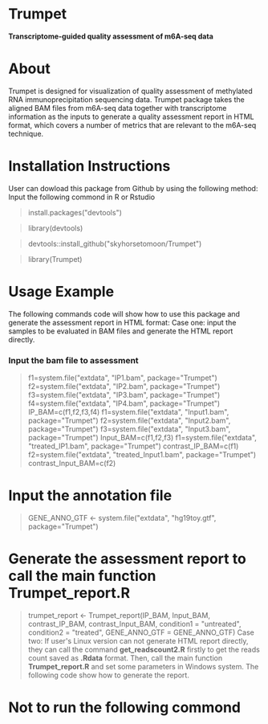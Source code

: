 # Trumpet
**Transcriptome-guided quality assessment of m6A-seq data**
# About
Trumpet is designed for visualization of quality assessment of methylated RNA immunoprecipitation sequencing data. Trumpet package takes the aligned BAM files from m6A-seq data together with transcriptome information as the inputs to generate a quality assessment report in HTML format, which covers a number of metrics that are relevant to the m6A-seq technique. 
# Installation Instructions
User can dowload this package from Github by using the following method: Input the following commond in R or Rstudio
>install.packages("devtools")

>library(devtools)

> devtools::install_github("skyhorsetomoon/Trumpet")

> library(Trumpet)
# Usage Example
The following commands code will show how to use this package and generate the assessment report in HTML format:
Case one: input the samples to be evaluated in BAM files and generate the HTML report directly.
### Input the bam file to assessment
> f1=system.file("extdata", "IP1.bam", package="Trumpet")
> f2=system.file("extdata", "IP2.bam", package="Trumpet")
> f3=system.file("extdata", "IP3.bam", package="Trumpet")
> f4=system.file("extdata", "IP4.bam", package="Trumpet")
> IP_BAM=c(f1,f2,f3,f4)
> f1=system.file("extdata", "Input1.bam", package="Trumpet")
> f2=system.file("extdata", "Input2.bam", package="Trumpet")
> f3=system.file("extdata", "Input3.bam", package="Trumpet")
> Input_BAM=c(f1,f2,f3)
> f1=system.file("extdata", "treated_IP1.bam", package="Trumpet")
> contrast_IP_BAM=c(f1)
> f2=system.file("extdata", "treated_Input1.bam", package="Trumpet")
> contrast_Input_BAM=c(f2)
# Input the annotation file
> GENE_ANNO_GTF <- system.file("extdata", "hg19toy.gtf", package="Trumpet")
# Generate the assessment report to call the main function **Trumpet\_report.R**
> trumpet_report <- Trumpet_report(IP_BAM,
                               Input_BAM,
                               contrast_IP_BAM,
                               contrast_Input_BAM,
                               condition1 = "untreated",
                               condition2 = "treated",
                               GENE_ANNO_GTF = GENE_ANNO_GTF)
 Case two: If user's Linux version can not generate HTML report directly, they can call the command **get\_readscount2.R** firstly to get the reads count saved as **.Rdata** format. Then, call the main function **Trumpet\_report.R** and set some parameters in Windows system. The following code show how to generate the report.
 # Not to run the following commond
 > 
